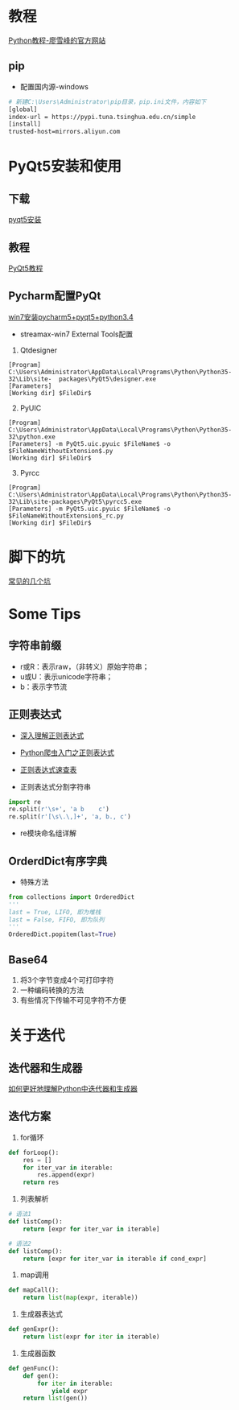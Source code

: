 # 教程

[Python教程-廖雪峰的官方网站](http://www.liaoxuefeng.com/wiki/0014316089557264a6b348958f449949df42a6d3a2e542c000)

## pip
* 配置国内源-windows
```bash
# 新建C:\Users\Administrator\pip目录，pip.ini文件，内容如下
[global]
index-url = https://pypi.tuna.tsinghua.edu.cn/simple
[install]
trusted-host=mirrors.aliyun.com
```

# PyQt5安装和使用

## 下载

[pyqt5安装](http://blog.csdn.net/zhulove86/article/details/52298203)

## 教程

[PyQt5教程](http://www.cnblogs.com/archisama/p/5442071.html)

## Pycharm配置PyQt

[ win7安装pycharm5+pyqt5+python3.4](http://blog.csdn.net/justheretobe/article/details/50492094)

* streamax-win7 External Tools配置

 1. Qtdesigner 
 ```
 [Program] C:\Users\Administrator\AppData\Local\Programs\Python\Python35-32\Lib\site-  packages\PyQt5\designer.exe
 [Parameters] 
 [Working dir] $FileDir$
 ```
 2. PyUIC
 ```
 [Program] C:\Users\Administrator\AppData\Local\Programs\Python\Python35-32\python.exe
 [Parameters] -m PyQt5.uic.pyuic $FileName$ -o $FileNameWithoutExtension$.py
 [Working dir] $FileDir$
 ```
 3. Pyrcc
 ```
 [Program] C:\Users\Administrator\AppData\Local\Programs\Python\Python35-32\Lib\site-packages\PyQt5\pyrcc5.exe
 [Parameters] -m PyQt5.uic.pyuic $FileName$ -o $FileNameWithoutExtension$_rc.py
 [Working dir] $FileDir$
```


# 脚下的坑

[常见的几个坑](http://blog.csdn.net/handsomekang/article/details/9294975)

# Some Tips

## 字符串前缀
* r或R：表示raw，（非转义）原始字符串；
* u或U：表示unicode字符串；
* b：表示字节流

## 正则表达式

* [深入理解正则表达式](http://www.cnblogs.com/China3S/archive/2013/11/30/3451971.html)

* [Python爬虫入门之正则表达式](http://cuiqingcai.com/977.html)

* [正则表达式速查表](http://www.jb51.net/shouce/jquery1.82/regexp.html)

* 正则表达式分割字符串
```python
import re
re.split(r'\s+', 'a b    c')
re.split(r'[\s\.\,]+', 'a, b., c')
```

* re模块命名组详解
[](http://blog.csdn.net/x1779702681/article/details/40401471)

## OrderdDict有序字典

* 特殊方法
```python
from collections import OrderedDict
'''
last = True, LIFO, 即为堆栈
last = False, FIFO, 即为队列
'''
OrderedDict.popitem(last=True)
```

## Base64

1. 将3个字节变成4个可打印字符
1. 一种编码转换的方法
1. 有些情况下传输不可见字符不方便

# 关于迭代

## 迭代器和生成器

[如何更好地理解Python中迭代器和生成器](https://www.zhihu.com/question/20829330)

## 迭代方案

1. for循环
```python
def forLoop():
    res = []
    for iter_var in iterable:
        res.append(expr)
    return res
```

1. 列表解析
```python
# 语法1
def listComp():
    return [expr for iter_var in iterable]
```
```python
# 语法2
def listComp():
    return [expr for iter_var in iterable if cond_expr]
```

1. map调用
```python
def mapCall():
    return list(map(expr, iterable))
```

1. 生成器表达式
```python
def genExpr():
    return list(expr for iter in iterable)
```

1. 生成器函数
```python
def genFunc():
    def gen():
        for iter in iterable:
            yield expr
    return list(gen()) 
```